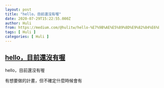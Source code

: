 ```yaml
---
layout: post
title: "hello，目前還沒有喔"
date: 2020-07-29T15:22:55.000Z
author: Huli
from: https://medium.com/@hulitw/hello-%E7%9B%AE%E5%89%8D%E9%82%84%E6%B2%92%E6%9C%89%E5%96%94-c13a4a5d594?source=rss-f1fb3e40dc37------2
tags: [ Huli ]
categories: [ Huli ]
---
```

<!--1596036175000-->
[hello，目前還沒有喔](https://medium.com/@hulitw/hello-%E7%9B%AE%E5%89%8D%E9%82%84%E6%B2%92%E6%9C%89%E5%96%94-c13a4a5d594?source=rss-f1fb3e40dc37------2)
------

<div>
<p>hello，目前還沒有喔</p><p>有想要做的計畫，但不確定什麼時候會有</p><img src="https://medium.com/_/stat?event=post.clientViewed&referrerSource=full_rss&postId=c13a4a5d594" width="1" height="1" alt="">
</div>
